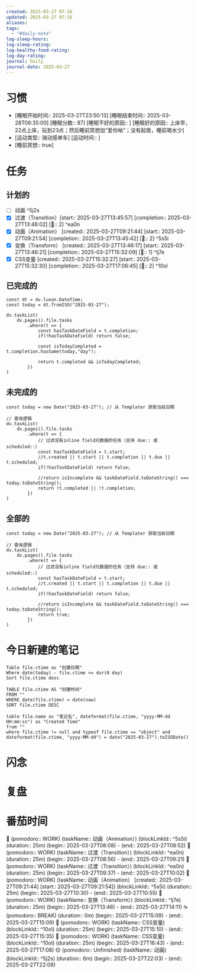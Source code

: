 ```yaml
---
created: 2025-03-27 07:16
updated: 2025-03-27 07:16
aliases: 
tags:
  - "#daily-note"
log-sleep-hours: 
log-sleep-rating: 
log-healthy-food-rating: 
log-day-rating: 
journal: Daily
journal-date: 2025-03-27
---
```

# 习惯
- [睡眠开始时间:: 2025-03-27T23:50:13] [睡眠结束时间:: 2025-03-28T06:35:00] [睡眠分数:: 87] [睡眠不好的原因:: ] [睡眠好的原因:: 上床早，22点上床，玩到23点；然后睡前冥想加“爱你呦”；没有起夜，睡前喝水少]
- [运动类型:: 骑动感单车] [运动时间:: ]
- [睡前冥想:: true]


# 任务
## 计划的
- [ ] 动画 ^5j2s
- [x] 过渡（Transition）[start:: 2025-03-27T13:45:57] [completion:: 2025-03-27T13:46:02]  [🍅:: 2] ^ea0n
- [x] 动画（Animation） [created:: 2025-03-27T09:21:44] [start:: 2025-03-27T09:21:54] [completion:: 2025-03-27T13:45:42]  [🍅:: 2] ^5s5i
- [x] 变换（Transform） [created:: 2025-03-27T13:46:17] [start:: 2025-03-27T13:46:21] [completion:: 2025-03-27T15:32:09]  [🍅:: 1]  ^lj7e
- [x] CSS变量 [created:: 2025-03-27T15:32:27] [start:: 2025-03-27T15:32:30] [completion:: 2025-03-27T17:06:45]  [🍅:: 2]  ^10ol

## 已完成的
```dataviewjs
const dt = dv.luxon.DateTime;
const today = dt.fromISO("2025-03-27");

dv.taskList(
    dv.pages().file.tasks
        .where(t => {
            const hasTaskDateField = t.completion;
            if(!hasTaskDateField) return false;
            
            const isTodayCompleted = t.completion.hasSame(today,"day");
            
            return t.completed && isTodayCompleted;
        })
)
```


## 未完成的

```dataviewjs
const today = new Date("2025-03-27"); // 从 Templater 获取当前日期

// 查询逻辑
dv.taskList(
    dv.pages().file.tasks
        .where(t => {
	        // 过滤没有inline field元数据的任务（支持 due:: 或 scheduled::）
            const hasTaskDateField = t.start;
            //t.created || t.start || t.completion || t.due || t.scheduled;
            if(!hasTaskDateField) return false;
            
            //return isIncomplete && taskDateField.toDateString() === today.toDateString();
            return !t.completed || !t.completion;
        })
)
```

## 全部的
```dataviewjs
const today = new Date("2025-03-27"); // 从 Templater 获取当前日期

// 查询逻辑
dv.taskList(
    dv.pages().file.tasks
        .where(t => {
	        // 过滤没有inline field元数据的任务（支持 due:: 或 scheduled::）
            const hasTaskDateField = t.start;
            //t.created || t.start || t.completion || t.due || t.scheduled;
            if(!hasTaskDateField) return false;
            
            //return isIncomplete && taskDateField.toDateString() === today.toDateString();
            return true;
        })
)
```

# 今日新建的笔记
```dataview
Table file.ctime as "创建日期"
Where date(today) - file.ctime <= dur(0 day)
Sort file.ctime desc
```

```dataview
TABLE file.ctime AS "创建时间"
FROM ""
WHERE date(file.ctime) = date(now)
SORT file.ctime DESC
```

```dataview
table file.name as "笔记名", dateformat(file.ctime, "yyyy-MM-dd HH:mm:ss") as "Created Time"
from ""
where file.ctime != null and typeof file.ctime == "object" and dateformat(file.ctime, "yyyy-MM-dd") = date("2025-03-27").toISODate()
```

# 闪念



# 复盘


# 番茄时间



🍅 (pomodoro:: WORK) (taskName:: 动画（Animation）) (blockLinkId::  ^5s5i) (duration:: 25m) (begin:: 2025-03-27T08:08) - (end:: 2025-03-27T08:52)
🍅 (pomodoro:: WORK) (taskName:: 过渡（Transition）) (blockLinkId::  ^ea0n) (duration:: 25m) (begin:: 2025-03-27T08:56) - (end:: 2025-03-27T09:21)
🍅 (pomodoro:: WORK) (taskName:: 过渡（Transition）) (blockLinkId::  ^ea0n) (duration:: 25m) (begin:: 2025-03-27T09:37) - (end:: 2025-03-27T10:02)
🍅 (pomodoro:: WORK) (taskName:: 动画（Animation） [created:: 2025-03-27T09:21:44] [start:: 2025-03-27T09:21:54]) (blockLinkId::  ^5s5i) (duration:: 25m) (begin:: 2025-03-27T10:30) - (end:: 2025-03-27T10:55)
🍅 (pomodoro:: WORK) (taskName:: 变换（Transform）) (blockLinkId::  ^lj7e) (duration:: 25m) (begin:: 2025-03-27T13:46) - (end:: 2025-03-27T14:11)
☕️ (pomodoro:: BREAK) (duration:: 0m) (begin:: 2025-03-27T15:09) - (end:: 2025-03-27T15:09)
🍅 (pomodoro:: WORK) (taskName:: CSS变量) (blockLinkId::  ^10ol) (duration:: 25m) (begin:: 2025-03-27T15:10) - (end:: 2025-03-27T15:35)
🍅 (pomodoro:: WORK) (taskName:: CSS变量) (blockLinkId::  ^10ol) (duration:: 25m) (begin:: 2025-03-27T16:43) - (end:: 2025-03-27T17:08)
🟡 (pomodoro:: Unfinished) (taskName:: 动画) (blockLinkId::  ^5j2s) (duration:: 6m) (begin:: 2025-03-27T22:03) - (end:: 2025-03-27T22:09)